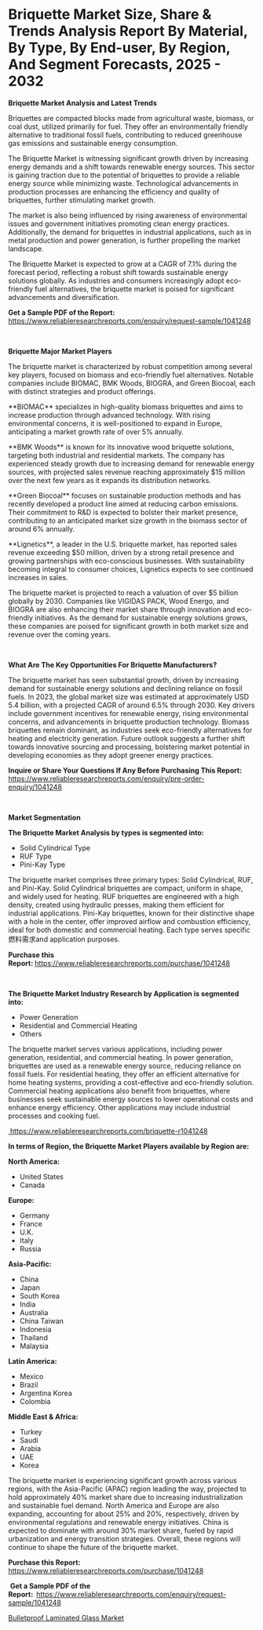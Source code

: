 <p><h1>Briquette Market Size, Share & Trends Analysis Report By Material, By Type, By End-user, By Region, And Segment Forecasts, 2025 - 2032</h1></p><p><strong>Briquette Market Analysis and Latest Trends</strong></p>
<p><p>Briquettes are compacted blocks made from agricultural waste, biomass, or coal dust, utilized primarily for fuel. They offer an environmentally friendly alternative to traditional fossil fuels, contributing to reduced greenhouse gas emissions and sustainable energy consumption. </p><p>The Briquette Market is witnessing significant growth driven by increasing energy demands and a shift towards renewable energy sources. This sector is gaining traction due to the potential of briquettes to provide a reliable energy source while minimizing waste. Technological advancements in production processes are enhancing the efficiency and quality of briquettes, further stimulating market growth. </p><p>The market is also being influenced by rising awareness of environmental issues and government initiatives promoting clean energy practices. Additionally, the demand for briquettes in industrial applications, such as in metal production and power generation, is further propelling the market landscape. </p><p>The Briquette Market is expected to grow at a CAGR of 7.1% during the forecast period, reflecting a robust shift towards sustainable energy solutions globally. As industries and consumers increasingly adopt eco-friendly fuel alternatives, the briquette market is poised for significant advancements and diversification.</p></p>
<p><strong>Get a Sample PDF of the Report:&nbsp;</strong> <a href="https://www.reliableresearchreports.com/enquiry/request-sample/1041248?utm_campaign=3090&utm_medium=2&utm_source=Github&utm_content=ia&utm_term=31032025&utm_id=briquette">https://www.reliableresearchreports.com/enquiry/request-sample/1041248</a></p>
<p>&nbsp;</p>
<p><strong>Briquette Major Market Players</strong></p>
<p><p>The briquette market is characterized by robust competition among several key players, focused on biomass and eco-friendly fuel alternatives. Notable companies include BIOMAC, BMK Woods, BIOGRA, and Green Biocoal, each with distinct strategies and product offerings.</p><p>**BIOMAC** specializes in high-quality biomass briquettes and aims to increase production through advanced technology. With rising environmental concerns, it is well-positioned to expand in Europe, anticipating a market growth rate of over 5% annually.</p><p>**BMK Woods** is known for its innovative wood briquette solutions, targeting both industrial and residential markets. The company has experienced steady growth due to increasing demand for renewable energy sources, with projected sales revenue reaching approximately $15 million over the next few years as it expands its distribution networks.</p><p>**Green Biocoal** focuses on sustainable production methods and has recently developed a product line aimed at reducing carbon emissions. Their commitment to R&D is expected to bolster their market presence, contributing to an anticipated market size growth in the biomass sector of around 6% annually.</p><p>**Lignetics**, a leader in the U.S. briquette market, has reported sales revenue exceeding $50 million, driven by a strong retail presence and growing partnerships with eco-conscious businesses. With sustainability becoming integral to consumer choices, Lignetics expects to see continued increases in sales.</p><p>The briquette market is projected to reach a valuation of over $5 billion globally by 2030. Companies like VIGIDAS PACK, Wood Energo, and BIOGRA are also enhancing their market share through innovation and eco-friendly initiatives. As the demand for sustainable energy solutions grows, these companies are poised for significant growth in both market size and revenue over the coming years.</p></p>
<p>&nbsp;</p>
<p><strong>What Are The Key Opportunities For Briquette Manufacturers?</strong></p>
<p><p>The briquette market has seen substantial growth, driven by increasing demand for sustainable energy solutions and declining reliance on fossil fuels. In 2023, the global market size was estimated at approximately USD 5.4 billion, with a projected CAGR of around 6.5% through 2030. Key drivers include government incentives for renewable energy, rising environmental concerns, and advancements in briquette production technology. Biomass briquettes remain dominant, as industries seek eco-friendly alternatives for heating and electricity generation. Future outlook suggests a further shift towards innovative sourcing and processing, bolstering market potential in developing economies as they adopt greener energy practices.</p></p>
<p><strong>Inquire or Share Your Questions If Any Before Purchasing This Report:</strong> <a href="https://www.reliableresearchreports.com/enquiry/pre-order-enquiry/1041248?utm_campaign=3090&utm_medium=2&utm_source=Github&utm_content=ia&utm_term=31032025&utm_id=briquette">https://www.reliableresearchreports.com/enquiry/pre-order-enquiry/1041248</a></p>
<p>&nbsp;</p>
<p><strong>Market Segmentation</strong></p>
<p><strong>The Briquette Market Analysis by types is segmented into:</strong></p>
<p><ul><li>Solid Cylindrical Type</li><li>RUF Type</li><li>Pini-Kay Type</li></ul></p>
<p><p>The briquette market comprises three primary types: Solid Cylindrical, RUF, and Pini-Kay. Solid Cylindrical briquettes are compact, uniform in shape, and widely used for heating. RUF briquettes are engineered with a high density, created using hydraulic presses, making them efficient for industrial applications. Pini-Kay briquettes, known for their distinctive shape with a hole in the center, offer improved airflow and combustion efficiency, ideal for both domestic and commercial heating. Each type serves specific燃料需求and application purposes.</p></p>
<p><strong>Purchase this Report:&nbsp;</strong><a href="https://www.reliableresearchreports.com/purchase/1041248?utm_campaign=3090&utm_medium=2&utm_source=Github&utm_content=ia&utm_term=31032025&utm_id=briquette">https://www.reliableresearchreports.com/purchase/1041248</a></p>
<p>&nbsp;</p>
<p><strong>The Briquette Market Industry Research by Application is segmented into:</strong></p>
<p><ul><li>Power Generation</li><li>Residential and Commercial Heating</li><li>Others</li></ul></p>
<p><p>The briquette market serves various applications, including power generation, residential, and commercial heating. In power generation, briquettes are used as a renewable energy source, reducing reliance on fossil fuels. For residential heating, they offer an efficient alternative for home heating systems, providing a cost-effective and eco-friendly solution. Commercial heating applications also benefit from briquettes, where businesses seek sustainable energy sources to lower operational costs and enhance energy efficiency. Other applications may include industrial processes and cooking fuel.</p></p>
<p><a href="https://www.reliableresearchreports.com/briquette-r1041248?utm_campaign=3090&utm_medium=2&utm_source=Github&utm_content=ia&utm_term=31032025&utm_id=briquette">&nbsp;https://www.reliableresearchreports.com/briquette-r1041248</a></p>
<p><strong>In terms of Region, the Briquette Market Players available by Region are:</strong></p>
<p>
    <p> <strong> North America: </strong>
        <ul>
            <li>United States</li>
            <li>Canada</li>
        </ul>
        </p> 
    <p> <strong> Europe: </strong>
        <ul>
            <li>Germany</li>
            <li>France</li>
            <li>U.K.</li>
            <li>Italy</li>
            <li>Russia</li>
        </ul>
        </p> 
    <p> <strong> Asia-Pacific: </strong>
        <ul>
            <li>China</li>
            <li>Japan</li>
            <li>South Korea</li>
            <li>India</li>
            <li>Australia</li>
            <li>China Taiwan</li>
            <li>Indonesia</li>
            <li>Thailand</li>
            <li>Malaysia</li>
        </ul>
        </p> 
    <p> <strong> Latin America: </strong>
        <ul>
            <li>Mexico</li>
            <li>Brazil</li>
            <li>Argentina Korea</li>
            <li>Colombia</li>
        </ul>
        </p> 
    <p> <strong> Middle East & Africa: </strong>
        <ul>
            <li>Turkey</li>
            <li>Saudi</li>
            <li>Arabia</li>
            <li>UAE</li>
            <li>Korea</li>
        </ul>
    </p>
    </p>
<p><p>The briquette market is experiencing significant growth across various regions, with the Asia-Pacific (APAC) region leading the way, projected to hold approximately 40% market share due to increasing industrialization and sustainable fuel demand. North America and Europe are also expanding, accounting for about 25% and 20%, respectively, driven by environmental regulations and renewable energy initiatives. China is expected to dominate with around 30% market share, fueled by rapid urbanization and energy transition strategies. Overall, these regions will continue to shape the future of the briquette market.</p></p>
<p><strong>Purchase this Report: </strong><a href="https://www.reliableresearchreports.com/purchase/1041248?utm_campaign=3090&utm_medium=2&utm_source=Github&utm_content=ia&utm_term=31032025&utm_id=briquette">https://www.reliableresearchreports.com/purchase/1041248</a></p>
<p>&nbsp;<strong>Get a Sample PDF of the Report:&nbsp;&nbsp;</strong><a href="https://www.reliableresearchreports.com/enquiry/request-sample/1041248?utm_campaign=3090&utm_medium=2&utm_source=Github&utm_content=ia&utm_term=31032025&utm_id=briquette">https://www.reliableresearchreports.com/enquiry/request-sample/1041248</a></p>
<p><strong></strong></p>
<p><p><a href="https://github.com/donkalucine10/Market-Research-Report-List-1/blob/main/bulletproof-laminated-glass-market.md?utm_campaign=3090&utm_medium=2&utm_source=Github&utm_content=ia&utm_term=31032025&utm_id=briquette">Bulletproof Laminated Glass Market</a></p></p>